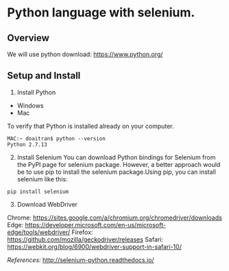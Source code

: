 # Python language with selenium.

## Overview

We will use python download: https://www.python.org/

## Setup and Install
1. Install Python
- Windows
- Mac

To verify that Python is installed already on your computer.

```
MAC:~ doaitran$ python --version
Python 2.7.13
```
2. Install Selenium
You can download Python bindings for Selenium from the PyPI page for selenium package. However, a better approach would be to use pip to install the selenium package.Using pip, you can install selenium like this:

```
pip install selenium
```

3. Download WebDriver

Chrome:	https://sites.google.com/a/chromium.org/chromedriver/downloads
Edge:	https://developer.microsoft.com/en-us/microsoft-edge/tools/webdriver/
Firefox:	https://github.com/mozilla/geckodriver/releases
Safari:	https://webkit.org/blog/6900/webdriver-support-in-safari-10/

*_References:_*
http://selenium-python.readthedocs.io/

